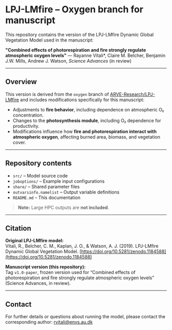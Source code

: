 # LPJ-LMfire – Oxygen branch for manuscript

This repository contains the version of the LPJ-LMfire Dynamic Global Vegetation Model used in the manuscript:

**"Combined effects of photorespiration and fire strongly regulate atmospheric oxygen levels"** — Rayanne Vitali*, Claire M. Belcher, Benjamin J.W. Mills, Andrew J. Watson, *Science Advances* (in review)

---

## Overview

This version is derived from the `oxygen` branch of [ARVE-Research/LPJ-LMfire](https://github.com/ARVE-Research/LPJ-LMfire) and includes modifications specifically for this manuscript:

- Adjustments to **fire behavior**, including dependence on atmospheric O₂ concentration.  
- Changes to the **photosynthesis module**, including O₂ dependence for productivity.  
- Modifications influence how **fire and photorespiration interact with atmospheric oxygen**, affecting burned area, biomass, and vegetation cover.

---

## Repository contents

- `src/` – Model source code  
- `joboptions/` – Example input configurations  
- `share/` – Shared parameter files  
- `outvarsinfo.namelist` – Output variable definitions  
- `README.md` – This documentation  

> **Note:** Large HPC outputs are **not included**.

---

## Citation

**Original LPJ-LMfire model:**  
Vitali, R., Belcher, C. M., Kaplan, J. O., & Watson, A. J. (2019). LPJ-LMfire Dynamic Global Vegetation Model. [https://doi.org/10.5281/zenodo.1184588](https://doi.org/10.5281/zenodo.1184588)

**Manuscript version (this repository):**  
Tag `v1.0-paper`, frozen version used for “Combined effects of photorespiration and fire strongly regulate atmospheric oxygen levels” (Science Advances, in review).

---

## Contact

For further details or questions about running the model, please contact the corresponding author: rvitali@envs.au.dk 
